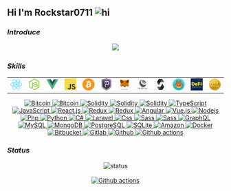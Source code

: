 ## Hi I'm Rockstar0711 <img src="https://user-images.githubusercontent.com/1303154/88677602-1635ba80-d120-11ea-84d8-d263ba5fc3c0.gif" style="width: 28px" width="28" alt="hi">

### **_Introduce_**
<p align="center">
  <a href="https://github.com/rockstar0711"><img src="https://readme-typing-svg.herokuapp.com?color=%237FFF3C&center=true&width=500&lines=%F0%9F%8E%89Welcome+to+my+creative+world!;%F0%9F%A5%87Highly+skilled+professional+developer;+with+8+years+of+experience;%F0%9F%A5%87Solid+leadership+skills;%F0%9F%A5%87Unrivaled+development+skills"></a>
</p>

### **_Skills_**
<table>
  <tr>
      <td><img src="https://github.com/rockstar0711/Profile/blob/master/icon_react.png?raw=true" width="200"></td>
      <td><img src="https://github.com/rockstar0711/Profile/blob/master/icon_node.png?raw=true" width="200"></td>
      <td><img src="https://github.com/rockstar0711/Profile/blob/master/icon_vue.png?raw=true" width="200"></td>
      <td><img src="https://github.com/rockstar0711/Profile/blob/master/icon_js.png?raw=true" width="200"></td>
      <td><img src="https://github.com/rockstar0711/Profile/blob/master/icon_bitcoin.png?raw=true" width="200"></td>
      <td><img src="https://github.com/rockstar0711/Profile/blob/master/icon_pivx.png?raw=true" width="200"></td>
      <td><img src="https://github.com/rockstar0711/Profile/blob/master/icon_metamask.png?raw=true" width="200"></td>
      <td><img src="https://github.com/rockstar0711/Profile/blob/master/icon_truffle.png?raw=true" width="200"></td>
      <td><img src="https://github.com/rockstar0711/Profile/blob/master/icon_solidity.png?raw=true" width="200"></td>
      <td><img src="https://github.com/rockstar0711/Profile/blob/master/icon_pancake.png?raw=true" width="200"></td>
      <td><img src="https://github.com/rockstar0711/Profile/blob/master/icon_defi.png?raw=true" width="200"></td>
      <td><img src="https://github.com/rockstar0711/Profile/blob/master/icon_nft.png?raw=true" width="200"></td>
  </tr>  
</table>
<p align="center">
    <a href="https://github.com/rockstar0711">
      <img alt="Bitcoin" src="https://img.shields.io/badge/Bitcoin-ab790d?style=plastic&logo=bitcoin&logoColor=white" />
    </a>
    <a href="https://github.com/rockstar0711">
      <img alt="Bitcoin" src="https://img.shields.io/badge/Ethereum-442288?style=plastic&logo=ethereum&logoColor=white" />
    </a>
    <a href="https://github.com/rockstar0711">
      <img alt="Solidity" src="https://img.shields.io/badge/Solidity-blue?style=plastic&logo=solidity&logoColor=white" />
    </a>
    <a href="https://github.com/rockstar0711">
      <img alt="Solidity" src="https://img.shields.io/badge/Rust-443330?style=plastic&logo=rust&logoColor=white" />
    </a>
    <a href="https://github.com/rockstar0711">
      <img alt="Solidity" src="https://img.shields.io/badge/Web3.js-11aa33?style=plastic&logo=web3.js&logoColor=white" />
    </a>
    <a href="https://github.com/rockstar0711">
      <img alt="TypeScript" src="https://img.shields.io/badge/-TypeScript-007ACC?style=plastic&logo=typescript&logoColor=white" />
    </a>
    <a href="https://github.com/rockstar0711">
      <img alt="JavaScript" src="https://img.shields.io/badge/JavaScript-11bb44?style=plastic&logo=javascript&logoColor=white" />
    </a>
    <a href="https://github.com/rockstar0711">
      <img alt="React.js" src="https://img.shields.io/badge/-ReactJS-blue?style=plastic&logo=react&logoColor=white" />
    </a>
    <a href="https://github.com/rockstar0711">
      <img alt="Redux" src="https://img.shields.io/badge/-Redux-764ABC?style=plastic&logo=redux&logoColor=white" />
    </a>
    <a href="https://github.com/rockstar0711">
      <img alt="Redux" src="https://img.shields.io/badge/-express-inactive?style=plastic&logo=express&logoColor=white" />
    </a>
     <a href="https://github.com/rockstar0711">
      <img alt="Angular" src="https://img.shields.io/badge/-Angular-DD0031?style=plastic&logo=angular&logoColor=white" />
    </a>
    <a href="https://github.com/rockstar0711">
      <img alt="Vue.js" src="https://img.shields.io/badge/Vue.js-35495E?style=plastic&logo=vue.js&logoColor=4FC08D" />
    </a>
    <a href="https://github.com/rockstar0711">
      <img alt="Nodejs" src="https://img.shields.io/badge/-Nodejs-43853d?style=plastic&logo=Node.js&logoColor=white" />
    </a>
    <a href="https://github.com/rockstar0711">
      <img alt="Php" src="https://img.shields.io/badge/PHP-777BB4?style=plastic&logo=php&logoColor=white" />
    </a>
    <a href="https://github.com/rockstar0711">
      <img alt="Python" src="https://img.shields.io/badge/Python-14354C?style=plastic&logo=python&logoColor=white" />
    </a>
    <a href="https://github.com/rockstar0711">
      <img alt="C#" src="https://img.shields.io/badge/C%23-23DAFB?style=plastic&logo=c-sharp&logoColor=white" />
    </a>
    <a href="https://github.com/rockstar0711">
      <img alt="Laravel" src="https://img.shields.io/badge/Laravel-FF2D20?style=plastic&logo=laravel&logoColor=white" />
    </a>
   <a href="https://github.com/rockstar0711">
      <img alt="Css" src="https://img.shields.io/badge/CSS-239120?&style=plastic&logo=css3&logoColor=white" />
    </a>
    <a href="https://github.com/rockstar0711">
      <img alt="Sass" src="https://img.shields.io/badge/Sass-CC6699?style=plastic&logo=sass&logoColor=white" />
    </a>
     <a href="https://github.com/rockstar0711">
      <img alt="Sass" src="https://img.shields.io/badge/Tailwind CSS-yellow?style=plastic&logo=tailwind CSS&logoColor=white" />
    </a>
    <a href="https://github.com/rockstar0711">  
      <img alt="GraphQL" src="https://img.shields.io/badge/GraphQL-E10098?style=plastic&logo=graphql&logoColor=white" />
    </a>
    <a href="https://github.com/rockstar0711">
      <img alt="MySQL" src="https://img.shields.io/badge/MySQL-0f69a9?style=plastic&logo=mysql&logoColor=white" />
    </a>
    <a href="https://github.com/rockstar0711">
      <img alt="MongoDB" src="https://img.shields.io/badge/MongoDB-13aa52?style=plastic&logo=mongodb&logoColor=white" />
    </a>
    <a href="https://github.com/rockstar0711">
      <img alt="PostgreSQL" src="https://img.shields.io/badge/PostgreSQL-316192?style=plastic&logo=postgresql&logoColor=white" />
    </a>
    <a href="https://github.com/rockstar0711">
      <img alt="SQLite" src="https://img.shields.io/badge/SQLite-07405E?style=plastic&logo=sqlite&logoColor=white" />
    </a>
      <a href="https://github.com/rockstar0711">  
      <img alt="Amazon" src="https://img.shields.io/badge/Amazon_AWS-232F3E?style=plastic&logo=amazon-aws&logoColor=white" />
    </a>
    <a href="https://github.com/rockstar0711">  
      <img alt="Docker" src="https://img.shields.io/badge/Docker-46a2f1?style=plastic&logo=docker&logoColor=white" />
    </a>
    <a href="https://github.com/rockstar0711">  
      <img alt="Bitbucket" src="https://img.shields.io/badge/Bitbucket-F05032?style=plastic&logo=bitbucket&logoColor=white" />
    </a>
    <a href="https://github.com/rockstar0711">  
      <img alt="Gitlab" src="https://img.shields.io/badge/GitLab-FCA121?style=plastic&logo=gitlab" />
    </a>
    <a href="https://github.com/rockstar0711">  
      <img alt="Github" src="https://img.shields.io/badge/GitHub-181717?style=plastic&logo=github" />
    </a>
    <a href="https://github.com/rockstar0711">  
      <img alt="Github actions" src="https://img.shields.io/badge/Github_Actions-2088FF?style=plastic&logo=github-actions&logoColor=white" />
    </a>
</p>
  
### **_Status_**

<p align="center">
    <img alt="status" src="https://github-readme-stats.vercel.app/api?username=rockstar0711&show_icons=true&&custom_title=Current%20Status&title_color=baf14f&text_color=76d285&icon_color=cff389&theme=dark&count_private=true" align="center" />
 <br />
  <br />
  <a href="https://github.com/rockstar0711">  
      <img alt="Github actions" src="https://komarev.com/ghpvc/?username=rockstar0711&color=yellowgreen&style=plastic" />
    </a>
  </p>

<!-- - ΞΒΞΒΞΒΞΒΞΒΞΒΞΒΞΒΞΒΞΒΞΒΞΒΞΒΞΒΞΒΞΒΞΒΞΒΞΒΞΒΞΒΞΒΞΒΞΒΞΒΞΒΞΒΞΒΞΒΞΒΞΒΞΒΞΒΞΒΞΒΞΒΞΒΞΒΞΒΞΒΞΒΞΒΞΒΞΒΞΒΞΒΞΒΞΒΞΒΞΒΞΒΞΒΞΒΞΒΞΒΞΒΞΒΞΒΞΒΞΒΞΒΞΒΞΒΞΒΞΒΞΒΞΒΞΒΞΒΞΒΞΒΞΒΞΒΞΒΞΒΞΒΞΒΞΒΞΒΞΒΞΒΞΒΞΒΞΒΞΒΞΒΞΒΞΒΞΒΞΒΞΒΞΒΞΒΞΒΞΒΞΒΞΒΞΒΞΒΞΒΞΒΞΒΞΒΞΒΞΒΞΒΞΒΞΒΞΒΞΒΞΒΞΒΞΒΞΒΞΒΞΒΞΒΞΒΞΒΞΒΞΒΞΒΞΒΞΒΞΒΞΒΞΒΞΒ Hi, IΞΒΞΒΞΒΞΒΞΒΞΒΞΒΞΒΞΒΞΒΞΒΞΒΞΒΞΒΞΒΞΒΞΒΞΒΞΒΞΒΞΒΞΒΞΒΞΒΞΒΞΒΞΒΞΒΞΒΞΒΞΒΞΒ²ΞΒΞΒΞΒΞΒΞΒΞΒΞΒΞΒΞΒΞΒΞΒΞΒΞΒΞΒΞΒΞΒΞΒΞΒΞΒΞΒΞΒΞΒΞΒΞΒΞΒΞΒΞΒΞΒΞΒΞΒΞΒΞΒΞΒΞΒΞΒΞΒΞΒΞΒΞΒΞΒΞΒΞΒΞΒΞΒΞΒΞΒΞΒΞΒΞΒΞΒΞΒΞΒΞΒΞΒΞΒΞΒΞΒΞΒΞΒΞΒΞΒΞΒΞΒΞΒm @rockstar0711
- ΞΒΞΒΞΒΞΒΞΒΞΒΞΒΞΒΞΒΞΒΞΒΞΒΞΒΞΒΞΒΞΒΞΒΞΒΞΒΞΒΞΒΞΒΞΒΞΒΞΒΞΒΞΒΞΒΞΒΞΒΞΒΞΒΞΒΞΒΞΒΞΒΞΒΞΒΞΒΞΒΞΒΞΒΞΒΞΒΞΒΞΒΞΒΞΒΞΒΞΒΞΒΞΒΞΒΞΒΞΒΞΒΞΒΞΒΞΒΞΒΞΒΞΒΞΒΞΒΞΒΞΒΞΒΞΒΞΒΞΒΞΒΞΒΞΒΞΒΞΒΞΒΞΒΞΒΞΒΞΒΞΒΞΒΞΒΞΒΞΒΞΒΞΒΞΒΞΒΞΒΞΒΞΒΞΒΞΒΞΒΞΒΞΒΞΒΞΒΞΒΞΒΞΒΞΒΞΒΞΒΞΒΞΒΞΒΞΒΞΒΞΒΞΒΞΒΞΒΞΒΞΒΞΒΞΒΞΒΞΒΞΒΞΒΞΒΞΒΞΒΞΒΞΒΞΒ IΞΒΞΒΞΒΞΒΞΒΞΒΞΒΞΒΞΒΞΒΞΒΞΒΞΒΞΒΞΒΞΒΞΒΞΒΞΒΞΒΞΒΞΒΞΒΞΒΞΒΞΒΞΒΞΒΞΒΞΒΞΒΞΒ²ΞΒΞΒΞΒΞΒΞΒΞΒΞΒΞΒΞΒΞΒΞΒΞΒΞΒΞΒΞΒΞΒΞΒΞΒΞΒΞΒΞΒΞΒΞΒΞΒΞΒΞΒΞΒΞΒΞΒΞΒΞΒΞΒΞΒΞΒΞΒΞΒΞΒΞΒΞΒΞΒΞΒΞΒΞΒΞΒΞΒΞΒΞΒΞΒΞΒΞΒΞΒΞΒΞΒΞΒΞΒΞΒΞΒΞΒΞΒΞΒΞΒΞΒΞΒΞΒm interested in ...
- ΞΒΞΒΞΒΞΒΞΒΞΒΞΒΞΒΞΒΞΒΞΒΞΒΞΒΞΒΞΒΞΒΞΒΞΒΞΒΞΒΞΒΞΒΞΒΞΒΞΒΞΒΞΒΞΒΞΒΞΒΞΒΞΒΞΒΞΒΞΒΞΒΞΒΞΒΞΒΞΒΞΒΞΒΞΒΞΒΞΒΞΒΞΒΞΒΞΒΞΒΞΒΞΒΞΒΞΒΞΒΞΒΞΒΞΒΞΒΞΒΞΒΞΒΞΒΞΒΞΒΞΒΞΒΞΒΞΒΞΒΞΒΞΒΞΒΞΒΞΒΞΒΞΒΞΒΞΒΞΒΞΒΞΒΞΒΞΒΞΒΞΒΞΒΞΒΞΒΞΒΞΒΞΒΞΒΞΒΞΒΞΒΞΒΞΒΞΒΞΒΞΒΞΒΞΒΞΒΞΒΞΒΞΒΞΒΞΒΞΒΞΒΞΒΞΒΞΒΞΒΞΒΞΒΞΒΞΒΞΒΞΒΞΒΞΒΞΒΞΒΞΒΞΒΞΒ± IΞΒΞΒΞΒΞΒΞΒΞΒΞΒΞΒΞΒΞΒΞΒΞΒΞΒΞΒΞΒΞΒΞΒΞΒΞΒΞΒΞΒΞΒΞΒΞΒΞΒΞΒΞΒΞΒΞΒΞΒΞΒΞΒ²ΞΒΞΒΞΒΞΒΞΒΞΒΞΒΞΒΞΒΞΒΞΒΞΒΞΒΞΒΞΒΞΒΞΒΞΒΞΒΞΒΞΒΞΒΞΒΞΒΞΒΞΒΞΒΞΒΞΒΞΒΞΒΞΒΞΒΞΒΞΒΞΒΞΒΞΒΞΒΞΒΞΒΞΒΞΒΞΒΞΒΞΒΞΒΞΒΞΒΞΒΞΒΞΒΞΒΞΒΞΒΞΒΞΒΞΒΞΒΞΒΞΒΞΒΞΒΞΒm currently learning ...
- ΞΒΞΒΞΒΞΒΞΒΞΒΞΒΞΒΞΒΞΒΞΒΞΒΞΒΞΒΞΒΞΒΞΒΞΒΞΒΞΒΞΒΞΒΞΒΞΒΞΒΞΒΞΒΞΒΞΒΞΒΞΒΞΒΞΒΞΒΞΒΞΒΞΒΞΒΞΒΞΒΞΒΞΒΞΒΞΒΞΒΞΒΞΒΞΒΞΒΞΒΞΒΞΒΞΒΞΒΞΒΞΒΞΒΞΒΞΒΞΒΞΒΞΒΞΒΞΒΞΒΞΒΞΒΞΒΞΒΞΒΞΒΞΒΞΒΞΒΞΒΞΒΞΒΞΒΞΒΞΒΞΒΞΒΞΒΞΒΞΒΞΒΞΒΞΒΞΒΞΒΞΒΞΒΞΒΞΒΞΒΞΒΞΒΞΒΞΒΞΒΞΒΞΒΞΒΞΒΞΒΞΒΞΒΞΒΞΒΞΒΞΒΞΒΞΒΞΒΞΒΞΒΞΒΞΒΞΒΞΒΞΒΞΒΞΒΞΒΞΒΞΒΞΒΞΒΞΒΞΒΞΒΞΒΞΒΞΒΞΒΞΒΞΒΞΒΞΒΞΒΞΒΞΒΞΒΞΒΞΒΞΒΞΒΞΒΞΒΞΒΞΒΞΒΞΒΞΒΞΒΞΒΞΒΞΒΞΒΞΒΞΒΞΒΞΒΞΒΞΒΞΒΞΒΞΒΞΒΞΒΞΒΞΒΞΒΞΒΞΒΞΒΞΒΞΒΞΒΞΒΞΒΞΒΞΒΞΒΞΒΞΒΞΒΞΒΞΒΞΒΞΒΞΒΞΒΞΒΞΒΞΒΞΒΞΒΞΒΞΒΞΒΞΒΞΒΞΒΞΒΞΒΞΒΞΒΞΒΞΒΞΒΞΒΞΒΞΒΞΒΞΒΞΒΞΒΞΒΞΒΞΒΞΒΞΒΞΒ IΞΒΞΒΞΒΞΒΞΒΞΒΞΒΞΒΞΒΞΒΞΒΞΒΞΒΞΒΞΒΞΒΞΒΞΒΞΒΞΒΞΒΞΒΞΒΞΒΞΒΞΒΞΒΞΒΞΒΞΒΞΒΞΒ²ΞΒΞΒΞΒΞΒΞΒΞΒΞΒΞΒΞΒΞΒΞΒΞΒΞΒΞΒΞΒΞΒΞΒΞΒΞΒΞΒΞΒΞΒΞΒΞΒΞΒΞΒΞΒΞΒΞΒΞΒΞΒΞΒΞΒΞΒΞΒΞΒΞΒΞΒΞΒΞΒΞΒΞΒΞΒΞΒΞΒΞΒΞΒΞΒΞΒΞΒΞΒΞΒΞΒΞΒΞΒΞΒΞΒΞΒΞΒΞΒΞΒΞΒΞΒΞΒm looking to collaborate on ...
- ΞΒΞΒΞΒΞΒΞΒΞΒΞΒΞΒΞΒΞΒΞΒΞΒΞΒΞΒΞΒΞΒΞΒΞΒΞΒΞΒΞΒΞΒΞΒΞΒΞΒΞΒΞΒΞΒΞΒΞΒΞΒΞΒΞΒΞΒΞΒΞΒΞΒΞΒΞΒΞΒΞΒΞΒΞΒΞΒΞΒΞΒΞΒΞΒΞΒΞΒΞΒΞΒΞΒΞΒΞΒΞΒΞΒΞΒΞΒΞΒΞΒΞΒΞΒΞΒΞΒΞΒΞΒΞΒΞΒΞΒΞΒΞΒΞΒΞΒΞΒΞΒΞΒΞΒΞΒΞΒΞΒΞΒΞΒΞΒΞΒΞΒΞΒΞΒΞΒΞΒΞΒΞΒΞΒΞΒΞΒΞΒΞΒΞΒΞΒΞΒΞΒΞΒΞΒΞΒΞΒΞΒΞΒΞΒΞΒΞΒΞΒΞΒΞΒΞΒΞΒΞΒΞΒΞΒΞΒΞΒΞΒΞΒΞΒΞΒΞΒΞΒΞΒΞΒ« How to reach me ... -->

<!---
rockstar0711/rockstar0711 is a ΞΒΞΒΞΒΞΒΞΒΞΒΞΒΞΒΞΒΞΒΞΒΞΒΞΒΞΒΞΒΞΒΞΒΞΒΞΒΞΒΞΒΞΒΞΒΞΒΞΒΞΒΞΒΞΒΞΒΞΒΞΒΞΒ²ΞΒΞΒΞΒΞΒΞΒΞΒΞΒΞΒΞΒΞΒΞΒΞΒΞΒΞΒΞΒΞΒΞΒΞΒΞΒΞΒΞΒΞΒΞΒΞΒΞΒΞΒΞΒΞΒΞΒΞΒΞΒΞΒΞΒΞΒΞΒΞΒΞΒΞΒΞΒΞΒΞΒΞΒΞΒΞΒΞΒΞΒΞΒΞΒΞΒΞΒΞΒΞΒΞΒΞΒΞΒΞΒΞΒΞΒΞΒΞΒΞΒΞΒΞΒΞΒ¨ special ΞΒΞΒΞΒΞΒΞΒΞΒΞΒΞΒΞΒΞΒΞΒΞΒΞΒΞΒΞΒΞΒΞΒΞΒΞΒΞΒΞΒΞΒΞΒΞΒΞΒΞΒΞΒΞΒΞΒΞΒΞΒΞΒ²ΞΒΞΒΞΒΞΒΞΒΞΒΞΒΞΒΞΒΞΒΞΒΞΒΞΒΞΒΞΒΞΒΞΒΞΒΞΒΞΒΞΒΞΒΞΒΞΒΞΒΞΒΞΒΞΒΞΒΞΒΞΒΞΒΞΒΞΒΞΒΞΒΞΒΞΒΞΒΞΒΞΒΞΒΞΒΞΒΞΒΞΒΞΒΞΒΞΒΞΒΞΒΞΒΞΒΞΒΞΒΞΒΞΒΞΒΞΒΞΒΞΒΞΒΞΒΞΒ¨ repository because its `README.md` (this file) appears on your GitHub profile.
You can click the Preview link to take a look at your changes.
--->
